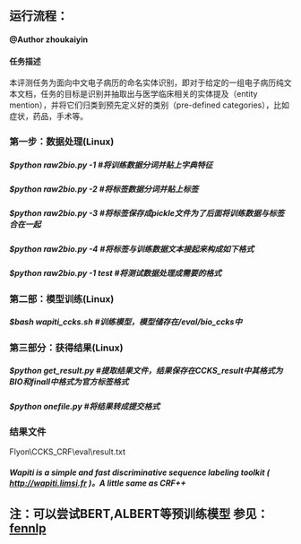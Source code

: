 ## 运行流程：
#### @Author zhoukaiyin
#### 任务描述
本评测任务为面向中文电子病历的命名实体识别，即对于给定的一组电子病历纯文本文档，任务的目标是识别并抽取出与医学临床相关的实体提及（entity mention），并将它们归类到预先定义好的类别（pre-defined categories），比如症状，药品，手术等。


### 第一步：数据处理(Linux)

##### $python raw2bio.py -1        #将训练数据分词并贴上字典特征
##### $python raw2bio.py -2        #将标签数据分词并贴上标签
##### $python raw2bio.py -3        #将标签保存成pickle文件为了后面将训练数据与标签合在一起
##### $python raw2bio.py -4        #将标签与训练数据文本接起来构成如下格式
##### $python raw2bio.py -1 test   #将测试数据处理成需要的格式


### 第二部：模型训练(Linux)


##### $bash wapiti_ccks.sh    #训练模型，模型储存在/eval/bio_ccks中

### 第三部分：获得结果(Linux)


##### $python get_result.py        #提取结果文件，结果保存在CCKS_result中其格式为BIO和finall中格式为官方标签格式
##### $python onefile.py           #将结果转成提交格式


### 结果文件
Flyon\CCKS_CRF\eval\result.txt


##### Wapiti is a simple and fast discriminative sequence labeling toolkit ( http://wapiti.limsi.fr )。A little same as CRF++


## 注：可以尝试BERT,ALBERT等预训练模型 参见：[fennlp](https://github.com/kyzhouhzau/fennlp) 

